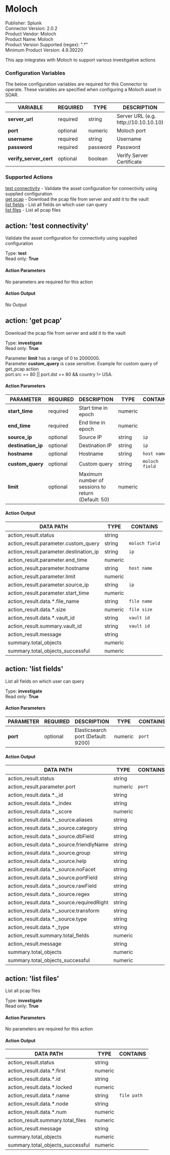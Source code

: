 [comment]: # "Auto-generated SOAR connector documentation"
# Moloch

Publisher: Splunk  
Connector Version: 2\.0\.2  
Product Vendor: Moloch  
Product Name: Moloch  
Product Version Supported (regex): "\.\*"  
Minimum Product Version: 4\.9\.39220  

This app integrates with Moloch to support various investigative actions

### Configuration Variables
The below configuration variables are required for this Connector to operate.  These variables are specified when configuring a Moloch asset in SOAR.

VARIABLE | REQUIRED | TYPE | DESCRIPTION
-------- | -------- | ---- | -----------
**server\_url** |  required  | string | Server URL \(e\.g\. http\://10\.10\.10\.10\)
**port** |  optional  | numeric | Moloch port
**username** |  required  | string | Username
**password** |  required  | password | Password
**verify\_server\_cert** |  optional  | boolean | Verify Server Certificate

### Supported Actions  
[test connectivity](#action-test-connectivity) - Validate the asset configuration for connectivity using supplied configuration  
[get pcap](#action-get-pcap) - Download the pcap file from server and add it to the vault  
[list fields](#action-list-fields) - List all fields on which user can query  
[list files](#action-list-files) - List all pcap files  

## action: 'test connectivity'
Validate the asset configuration for connectivity using supplied configuration

Type: **test**  
Read only: **True**

#### Action Parameters
No parameters are required for this action

#### Action Output
No Output  

## action: 'get pcap'
Download the pcap file from server and add it to the vault

Type: **investigate**  
Read only: **True**

Parameter <b>limit</b> has a range of 0 to 2000000\.<br>Parameter <b>custom\_query</b> is case sensitive\. Example for custom query of get\_pcap action<br>port\.src == 80 \|\| port\.dst == 80 && country \!= USA\.

#### Action Parameters
PARAMETER | REQUIRED | DESCRIPTION | TYPE | CONTAINS
--------- | -------- | ----------- | ---- | --------
**start\_time** |  required  | Start time in epoch | numeric | 
**end\_time** |  required  | End time in epoch | numeric | 
**source\_ip** |  optional  | Source IP | string |  `ip` 
**destination\_ip** |  optional  | Destination IP | string |  `ip` 
**hostname** |  optional  | Hostname | string |  `host name` 
**custom\_query** |  optional  | Custom query | string |  `moloch field` 
**limit** |  optional  | Maximum number of sessions to return \(Default\: 50\) | numeric | 

#### Action Output
DATA PATH | TYPE | CONTAINS
--------- | ---- | --------
action\_result\.status | string | 
action\_result\.parameter\.custom\_query | string |  `moloch field` 
action\_result\.parameter\.destination\_ip | string |  `ip` 
action\_result\.parameter\.end\_time | numeric | 
action\_result\.parameter\.hostname | string |  `host name` 
action\_result\.parameter\.limit | numeric | 
action\_result\.parameter\.source\_ip | string |  `ip` 
action\_result\.parameter\.start\_time | numeric | 
action\_result\.data\.\*\.file\_name | string |  `file name` 
action\_result\.data\.\*\.size | numeric |  `file size` 
action\_result\.data\.\*\.vault\_id | string |  `vault id` 
action\_result\.summary\.vault\_id | string |  `vault id` 
action\_result\.message | string | 
summary\.total\_objects | numeric | 
summary\.total\_objects\_successful | numeric |   

## action: 'list fields'
List all fields on which user can query

Type: **investigate**  
Read only: **True**

#### Action Parameters
PARAMETER | REQUIRED | DESCRIPTION | TYPE | CONTAINS
--------- | -------- | ----------- | ---- | --------
**port** |  optional  | Elasticsearch port \(Default\: 9200\) | numeric |  `port` 

#### Action Output
DATA PATH | TYPE | CONTAINS
--------- | ---- | --------
action\_result\.status | string | 
action\_result\.parameter\.port | numeric |  `port` 
action\_result\.data\.\*\.\_id | string | 
action\_result\.data\.\*\.\_index | string | 
action\_result\.data\.\*\.\_score | numeric | 
action\_result\.data\.\*\.\_source\.aliases | string | 
action\_result\.data\.\*\.\_source\.category | string | 
action\_result\.data\.\*\.\_source\.dbField | string | 
action\_result\.data\.\*\.\_source\.friendlyName | string | 
action\_result\.data\.\*\.\_source\.group | string | 
action\_result\.data\.\*\.\_source\.help | string | 
action\_result\.data\.\*\.\_source\.noFacet | string | 
action\_result\.data\.\*\.\_source\.portField | string | 
action\_result\.data\.\*\.\_source\.rawField | string | 
action\_result\.data\.\*\.\_source\.regex | string | 
action\_result\.data\.\*\.\_source\.requiredRight | string | 
action\_result\.data\.\*\.\_source\.transform | string | 
action\_result\.data\.\*\.\_source\.type | string | 
action\_result\.data\.\*\.\_type | string | 
action\_result\.summary\.total\_fields | numeric | 
action\_result\.message | string | 
summary\.total\_objects | numeric | 
summary\.total\_objects\_successful | numeric |   

## action: 'list files'
List all pcap files

Type: **investigate**  
Read only: **True**

#### Action Parameters
No parameters are required for this action

#### Action Output
DATA PATH | TYPE | CONTAINS
--------- | ---- | --------
action\_result\.status | string | 
action\_result\.data\.\*\.first | numeric | 
action\_result\.data\.\*\.id | string | 
action\_result\.data\.\*\.locked | numeric | 
action\_result\.data\.\*\.name | string |  `file path` 
action\_result\.data\.\*\.node | string | 
action\_result\.data\.\*\.num | numeric | 
action\_result\.summary\.total\_files | numeric | 
action\_result\.message | string | 
summary\.total\_objects | numeric | 
summary\.total\_objects\_successful | numeric | 